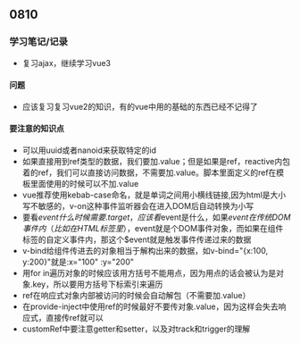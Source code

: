 ## 0810
### 学习笔记/记录
- 复习ajax，继续学习vue3
#### 问题
- 应该复习复习vue2的知识，有的vue中用的基础的东西已经不记得了
#### 要注意的知识点
- 可以用uuid或者nanoid来获取特定的id
- 如果直接用到ref类型的数据，我们要加.value；但是如果是ref，reactive内包着的ref，我们可以直接访问数据，不需要加.value。脚本里面定义的ref在模板里面使用的时候可以不加.value
- vue推荐使用kebab-case命名，就是单词之间用小横线链接,因为html是大小写不敏感的，v-on这种事件监听器会在进入DOM后自动转换为小写
- 要看$event什么时候需要.target，应该看$event是什么，如果$event在传统DOM事件内（比如在HTML标签里），$event就是个DOM事件对象，而如果在组件标签的自定义事件内，那这个$event就是触发事件传递过来的数据
- v-bind给组件传进去的对象相当于解构出来的数据，如v-bind="{x:100, y:200}"就是:x="100" :y="200"
- 用for in遍历对象的时候应该用方括号不能用点，因为用点的话会被认为是对象.key，所以要用方括号下标索引来遍历
- ref在响应式对象内部被访问的时候会自动解包（不需要加.value）
- 在provide-inject中使用ref的时候最好不要传对象.value，因为这样会失去响应式，直接传ref就可以
- customRef中要注意getter和setter，以及对track和trigger的理解